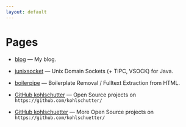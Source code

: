 ```yaml
---
layout: default
---
```


# Pages

* [blog](blog/) — My blog.

* [junixsocket](https://github.com/kohlschutter/junixsocket/) — Unix Domain Sockets (+ TIPC, VSOCK) for Java.

* [boilerpipe](https://github.com/kohlschutter/boilerpipe/) — Boilerplate Removal / Fulltext Extraction from HTML.

* [GitHub kohlschutter](https://github.com/kohlschutter/) — Open Source projects on `https://github.com/kohlschutter/`

* [GitHub kohlschuetter](https://github.com/kohlschutter/) — More Open Source projects on `https://github.com/kohlschuetter/`

